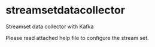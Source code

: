 # streamsetdatacollector
Streamset data collector with Kafka

Please read attached help file to configure the stream set.


